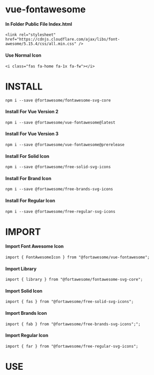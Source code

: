 # vue-fontawesome

#### In Folder Public File Index.html

```
<link rel="stylesheet" href="https://cdnjs.cloudflare.com/ajax/libs/font-awesome/5.15.4/css/all.min.css" />
``` 
#### Use Normal Icon
```
<i class="fas fa-home fa-1x fa-fw"></i>
```
# INSTALL
```
npm i --save @fortawesome/fontawesome-svg-core
```
#### Install For Vue Version 2
```
npm i --save @fortawesome/vue-fontawesome@latest
```
#### Install For Vue Version 3
```
npm i --save @fortawesome/vue-fontawesome@prerelease
```
#### Install For Solid Icon
```
npm i --save @fortawesome/free-solid-svg-icons
```
#### Install For Brand Icon
```
npm i --save @fortawesome/free-brands-svg-icons
```
#### Install For Regular Icon
```
npm i --save @fortawesome/free-regular-svg-icons
```
# IMPORT
#### Import Font Awesome Icon
```
import { FontAwesomeIcon } from "@fortawesome/vue-fontawesome";
```
#### Import Library
```
import { library } from "@fortawesome/fontawesome-svg-core";
```
#### Import Solid Icon
```
import { fas } from "@fortawesome/free-solid-svg-icons";
```
#### Import Brands Icon
```
import { fab } from "@fortawesome/free-brands-svg-icons";";
```
#### Import Regular Icon
```
import { far } from "@fortawesome/free-regular-svg-icons";
```
# USE
####
```
```
####
```
```
####
```
```
